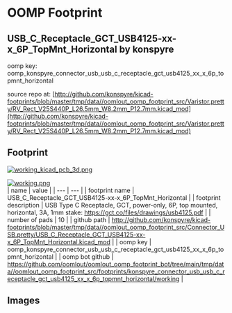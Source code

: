 # OOMP Footprint  
## USB_C_Receptacle_GCT_USB4125-xx-x_6P_TopMnt_Horizontal  by konspyre  
  
oomp key: oomp_konspyre_connector_usb_usb_c_receptacle_gct_usb4125_xx_x_6p_topmnt_horizontal  
  
source repo at: [http://github.com/konspyre/kicad-footprints/blob/master/tmp/data//oomlout_oomp_footprint_src/Varistor.pretty/RV_Rect_V25S440P_L26.5mm_W8.2mm_P12.7mm.kicad_mod](http://github.com/konspyre/kicad-footprints/blob/master/tmp/data//oomlout_oomp_footprint_src/Varistor.pretty/RV_Rect_V25S440P_L26.5mm_W8.2mm_P12.7mm.kicad_mod)  
## Footprint  
  
[![working_kicad_pcb_3d.png](working_kicad_pcb_3d_600.png)](working_kicad_pcb_3d.png)  
  
[![working.png](working_600.png)](working.png)  
| name | value | 
| --- | --- | 
| footprint name | USB_C_Receptacle_GCT_USB4125-xx-x_6P_TopMnt_Horizontal | 
| footprint description | USB Type C Receptacle, GCT, power-only, 6P, top mounted, horizontal, 3A, 1mm stake: https://gct.co/files/drawings/usb4125.pdf | 
| number of pads | 10 | 
| github path | http://github.com/konspyre/kicad-footprints/blob/master/tmp/data//oomlout_oomp_footprint_src/Connector_USB.pretty/USB_C_Receptacle_GCT_USB4125-xx-x_6P_TopMnt_Horizontal.kicad_mod | 
| oomp key | oomp_konspyre_connector_usb_usb_c_receptacle_gct_usb4125_xx_x_6p_topmnt_horizontal | 
| oomp bot github | https://github.com/oomlout/oomlout_oomp_footprint_bot/tree/main/tmp/data//oomlout_oomp_footprint_src/footprints/konspyre_connector_usb_usb_c_receptacle_gct_usb4125_xx_x_6p_topmnt_horizontal/working | 
## Images  
